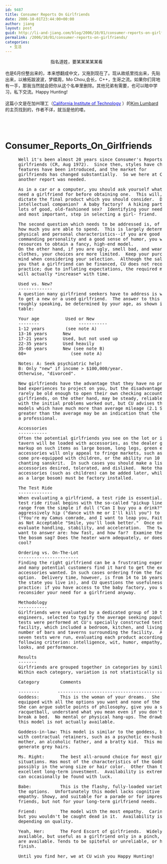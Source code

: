 ```yaml
---
id: 9487
title: Consumer Reports On Girlfriends
date: 2006-10-01T23:44:00+00:00
author: jiang
layout: post
guid: http://li-and-jiang.com/blog/2006/10/01/consumer-reports-on-girlfriends/
permalink: /2006/10/01/consumer-reports-on-girlfriends/
categories:
  - 生活
---
```

<div>
                                       指名道姓，要某某某某某看
</div>

<div>
   
</div>

<div>
  也是6月份整出来的，本来想翻成中文，又拖到现在了。现从故纸里找出来，先贴出来，以飨拓跋波波，梦蝶周，Mo Chou,会长，C++，生哥之流。如果你们背地有一手，那我当然就会把你从这个名单里删除。其他兄弟有需要，也可以暗中学习，私下交流。Happy Hunting!
</div>

<div>
   
</div>

<div>
  这篇小文是在加州理工（<a href="http://www.caltech.edu/"><u><font color="#0000dd">California Institute of Technology</font></u></a> ）的<a href="http://www.ugcs.caltech.edu/~kel/" rel="nofollow">Kim Lumbard</a>的主页找到的，作者不详，就当是他的喽。
</div>

<div>
   
</div>

<div>
  <h1>
                    Consumer_Reports_On_Girlfriends
  </h1>
  
  <pre>     Well it's been almost 20 years since Consumer's Reports reviewed
     girlfriends (CR, Aug 1972).  Since then, styles have changed, new
     features have been introduced, and the market for
     girlfriends has changed substantially.  So we here at CU decided
     another report was needed.

     As in a car or a computer, you should ask yourself what you
     need a girlfriend for before obtaining one.  This will, in large part,
     dictate the final product which you should consider.  Do you want an
     intellectual companion?  A baby factory?  A hiking partner?  Or just
     lots of good, old-fashioned sex?  Identifying your needs is the first,
     and most important, step in selecting a girl- friend.

     The second question which needs to be addressed is, of course,
     how much you are able to spend.  This is largely determined by your
     physical and personal characteristics--if you are good looking, have a
     commanding personality and a good sense of humor, you will have the
     resources to obtain a fancy, high-end model.
     On the other hand, if you are ugly, smell bad, and wear polyester
     clothes, your choices are more limited.  Keep your purchasing power in
     mind when considering your selection.  Although the salesman will tell
     you that a girlfriend can be financed, CU does not recommend this
     practice; due to inflating expectations, the required monetary outlay
     will actually *increase* with time.

     Used vs. New?
     -------------
     A question many girlfriend seekers have to address is whether
     to get a new or a used girlfriend.  The answer to this question will,
     roughly speaking, be determined by your age, as shown in the following
     table:

     Your age          Used or New
     --------               -----------
     1-12 years        (see note A)
     13-16 years      New
     17-21 years      Used, but not used up
     22-35 years      Used heavily
     35-60 years      New (see note B)
     60+                 (see note A)

     Notes: A: Seek psychiatric help!
     B: Only "new" if income &gt; $100,000/year.
     Otherwise, "divorced".

     New girlfriends have the advantage that they have no previous
     bad experiences to project on you, but the disadvantage that they will
     rarely be old enough to open their own checking account. Used
     girlfriends, on the other hand, may be steady, reliable performers,
     with the initial problems worked out, but CU advises that you avoid
     models which have much more than average mileage (2.1 SO's/yr).  Much
     greater than the average may be an indication that the girlfriend was
     a professional.

     Accessories
     -----------
     Often the potential girlfriends you see on the lot or in a
     tavern will be loaded with accessories, as the dealer gets a high
     markup on such items as large bosom, long legs, green eyes, etc. Other
     accessories will only appeal to fringe markets, such as models which
     come pre-equipped with children, or the ability run 10 miles while
     chanting sanskrit.  In such cases you should make a list of
     accessories desired, tolerated, and disliked.  Note that some
     accessories (such as children) can be added later, while others (such
     as a large bosom) must be factory installed.

     The Test Ride
     -------------
     When evaluating a girlfriend, a test ride is essential.  The
     test ride ritual begins with the so-called "pickup line", which can
     range from the simple if dull ("Can I buy you a drink?") to the
     aggressively hip ("dance with me or I'll kill you") to the arcane
     ("You're my Camus comrade, and I want to leap you, Faith!").  CU rates
     as Not Acceptable "Smile, you'll look better."  Once on the test bed,
     evaluate handling, stability, and acceleration.  The two questions you
     want to answer are: how fast, and how far?  Examine the detailing.  Does
     the bosom sag? Does the heater warm adequately, or does she remain
     cool?

     Ordering vs. On-The-Lot
     -----------------------
     Finding the right girlfriend can be a frustrating experience,
     and many potential customers find it hard to get the exact model and
     accessories wanted. In such cases ordering from the factory is an
     option.  Delivery time, however, is from 14 to 16 years (depending on
     the state you live in), and CU questions the usefulness of such a
     practice: if you have access to the baby factory, you should
     reconsider your need for a girlfriend anyway.

     Methodology
     -----------
     Girlfriends were evaluated by a dedicated group of 10 test
     engineers, selected to typify the average seeking population. All
     tests were performed at CU's specially constructed test
     facility, which included a bedroom, kitchen, and living room, and at a
     number of bars and taverns surrounding the facility.  A series of
     seven tests were run, evaluating each product according to the
     following criterion: intelligence, wit, humor, empathy, initiative,
     looks, and performance.

     Results
     -------
     Girlfriends are grouped together in categories by similarity.
     Within each category, variation is not statistically significant.

     Category        Comments

     --------       ---------------------------------------------------
     Goddess:        This is the woman of your dreams.  She comes
     equipped with all the options you want and none of the ones you don't.
     She can argue subtle points of philosophy, give you a stiff game of
     racquetball, understand what you mean even if you don't say it, and
     break a bed.  No mental or physical hang-ups. The drawback is that
     this model is not actually available.

     Goddess-in-law: This model is similar to the goddess, but comes
     with contractual retainers, such as a psychotic ex-husband, a spiteful
     mother, an alcoholic father, and a bratty kid.  This model tends to
     generate grey hairs.

     Ms. Right:      The best all-around choice for most girlfriend
     situations. Has most of the characteristics of the Goddess except
     possibly in the wrong size or hair color.  Other than that, an
     excellent long-term investment.  Availability is extremely limited but
     can occasionally be found with luck.

     Babe:           This is the flashy, fully-loaded variety with all
     the options.  Unfortunately this model lacks cognitive powers and
     empathy. Showy, and suitable for a parade or for impressing your
     friends, but not for your long-term girlfriend needs.

     Friend:         The model with the most empathy.  Caring and kind
     but you wouldn't be caught dead in it.  Availability is poor to fair,
     depending on quality.

     Yeah, Her:      The Ford Escort of girlfriends.  Widely
     available, but useful as a girlfriend only in a pinch, if no others
     are available. Tends to be spiteful or unreliable, or have a dull
     finish.

     Until you find her, we at CU wish you Happy Hunting!
</pre>
</div>